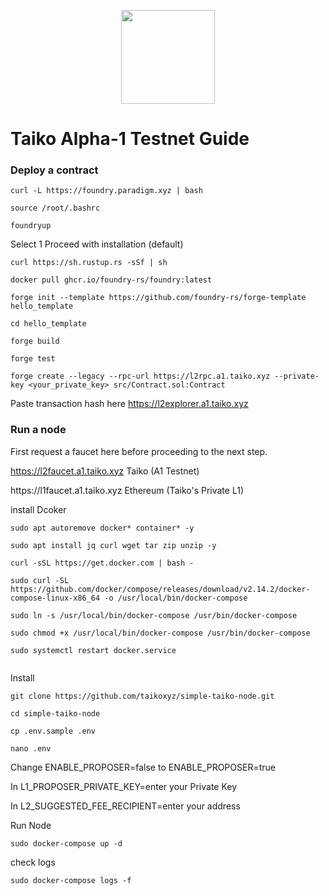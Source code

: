 <p align="center"><img height="150" height="auto" src="https://user-images.githubusercontent.com/63885192/210028418-e15f2938-cb58-468f-8711-7375d66a038a.png"></p>

# Taiko Alpha-1 Testnet Guide

###  Deploy a contract
```
curl -L https://foundry.paradigm.xyz | bash
```

```
source /root/.bashrc
```

```
foundryup
```

Select 1 Proceed with installation (default)
```
curl https://sh.rustup.rs -sSf | sh
```

```
docker pull ghcr.io/foundry-rs/foundry:latest
```

```
forge init --template https://github.com/foundry-rs/forge-template hello_template
```

```
cd hello_template
```

```
forge build
```

```
forge test
```

```
forge create --legacy --rpc-url https://l2rpc.a1.taiko.xyz --private-key <your_private_key> src/Contract.sol:Contract
```

Paste transaction hash here https://l2explorer.a1.taiko.xyz




### Run a node

First request a faucet here before proceeding to the next step.

https://l2faucet.a1.taiko.xyz Taiko (A1 Testnet)
<p>
https://l1faucet.a1.taiko.xyz Ethereum (Taiko's Private L1)

install Dcoker
```
sudo apt autoremove docker* container* -y
```

```
sudo apt install jq curl wget tar zip unzip -y
```

```
curl -sSL https://get.docker.com | bash -
```

```
sudo curl -SL https://github.com/docker/compose/releases/download/v2.14.2/docker-compose-linux-x86_64 -o /usr/local/bin/docker-compose
```

```
sudo ln -s /usr/local/bin/docker-compose /usr/bin/docker-compose
```

```
sudo chmod +x /usr/local/bin/docker-compose /usr/bin/docker-compose
```

```
sudo systemctl restart docker.service
```

```
```

Install
```
git clone https://github.com/taikoxyz/simple-taiko-node.git
```

```
cd simple-taiko-node
```

```
cp .env.sample .env
```

```
nano .env
```

Change ENABLE_PROPOSER=false to ENABLE_PROPOSER=true
<p>
In L1_PROPOSER_PRIVATE_KEY=enter your Private Key
<p>
In L2_SUGGESTED_FEE_RECIPIENT=enter your address

Run Node
```
sudo docker-compose up -d
```

check logs
```
sudo docker-compose logs -f
```

